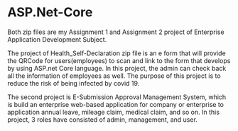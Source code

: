 # ASP.Net-Core

Both zip files are my Assignment 1 and Assignment 2 project of Enterprise Application Development Subject.

The project of Health_Self-Declaration zip file is an e form that will provide the QRCode for users(employees) to scan and link to the form that develops by using ASP.net Core language. In this project, the admin can check back all the information of employees as well. The purpose of this project is to reduce the risk of being infected by covid 19.

The second project is E-Submission Approval Management System, which is build an enterprise web-based application for company or enterprise to application annual leave, mileage claim, medical claim, and so on. In this project, 3 roles have consisted of admin, management, and user. 
